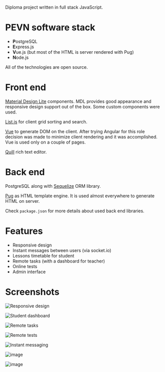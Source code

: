 Diploma project written in full stack JavaScript.

# PEVN software stack

- **P**ostgreSQL
- **E**xpress.js
- **V**ue.js (but most of the HTML is server rendered with Pug)
- **N**ode.js

All of the technologies are open source.

# Front end

[Material Design Lite](https://getmdl.io) components. MDL provides good appearance and responsive design support out of the box. Some custom components were used.

[List.js](http://listjs.com/) for client grid sorting and search.

[Vue](https://vuejs.org/) to generate DOM on the client. After trying Angular for this role decision was made to minimize client rendering and it was accomplished. Vue is used only on a couple of pages.

[Quill](https://quilljs.com/) rich text editor.

# Back end

PostgreSQL along with [Sequelize](http://docs.sequelizejs.com/) ORM library.

[Pug](https://pugjs.org/api/getting-started.html) as HTML template engine. It is used almost everywhere to generate HTML on server. 

Check `package.json` for more details about used back end libraries.

# Features
- Responsive design
- Instant messages between users (via socket.io)
- Lessons timetable for student
- Remote tasks (with a dashboard for teacher)
- Online tests
- Admin interface

# Screenshots

![Responsive design](https://user-images.githubusercontent.com/13202642/29729833-7958dea0-89e6-11e7-8f6b-3b20f14f24ad.png)

![Student dashboard](https://user-images.githubusercontent.com/13202642/29729659-b833a192-89e5-11e7-9a4f-08708f23d9ae.png)

![Remote tasks](https://user-images.githubusercontent.com/13202642/29729680-cabe4984-89e5-11e7-8fcc-f32fb32473fc.png)

![Remote tests](https://user-images.githubusercontent.com/13202642/29729713-eafdbfcc-89e5-11e7-809d-b10615510e5b.png)

![Instant messaging](https://user-images.githubusercontent.com/13202642/29729739-17bb97dc-89e6-11e7-8aac-c9c2de67790e.png)

![image](https://user-images.githubusercontent.com/13202642/29729757-2ad63458-89e6-11e7-8085-3289bdf474f6.png)

![image](https://user-images.githubusercontent.com/13202642/29729778-447ed734-89e6-11e7-9af5-42bbebe6ad64.png)
